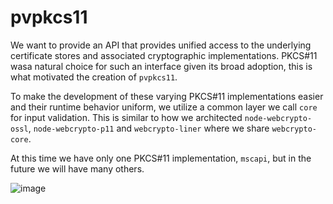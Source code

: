 # pvpkcs11
We want to provide an API that provides unified access to the underlying certificate stores and associated cryptographic implementations. PKCS#11 wasa natural choice for such an interface given its broad adoption, this is what motivated the creation of `pvpkcs11`.

To make the development of these varying PKCS#11 implementations easier and their runtime behavior uniform, we utilize a common layer we call `core ` for input validation. This is similar to how we architected `node-webcrypto-ossl`, `node-webcrypto-p11` and `webcrypto-liner` where we share `webcrypto-core`.

At this time we have only one PKCS#11 implementation, `mscapi`, but in the future we will have many others.

![image](https://cloud.githubusercontent.com/assets/1619279/23384355/63c91e98-fcff-11e6-95fa-f709186edbc6.png)
